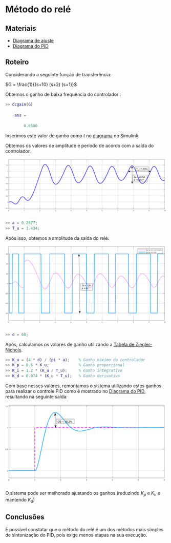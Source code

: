 # Método do relé

## Materiais

- [Diagrama de ajuste]
- [Diagrama do PID]

## Roteiro

Considerando a seguinte função de transferência:

$G = \frac{1}{(s+10) (s+2) (s+1)}$

Obtemos o ganho de baixa frequência do controlador :

```matlab
>> dcgain(G)
    
    ans =

        0.0500
```

Inserimos este valor de ganho como $t$ no [diagrama] no Simulink.

Obtemos os valores de amplitude e período de acordo com a saída do controlador.

![Saída do controlador](./assets/pictures/system_out.png)

```matlab
>> a = 0.2877;
>> T_u = 1.434;
```

Após isso, obtemos a amplitude da saída do relé:

![Saída do relé](./assets/pictures/relay_controller_out.png)

```matlab
>> d = 60;
```

Após, calculamos os valores de ganho utilizando a [Tabela de Ziegler-Nichols](../ziegler_nichols.md).

```matlab
>> K_u = (4 * d) / (pi * a);    % Ganho máximo do controlador
>> K_p = 0.6 * K_u;             % Ganho proporcional
>> K_i = 1.2 * (K_u / T_u);     % Ganho integrativo
>> K_d = 0.074 * (K_u * T_u);   % Ganho derivativo
```

Com base nesses valores, remontamos o sistema utilizando estes ganhos para realizar o controle PID como é mostrado no [Diagrama do PID], resultando na seguinte saída:

![Saída PID](./assets/pictures/pid_out.png)

O sistema pode ser melhorado ajustando os ganhos (reduzindo $K_p$ e $K_i$, e mantendo $K_d$)

[Diagrama de ajuste]: ./models/planta_ajuste_metodo_rele.slx
[diagrama]: ./assets/pdf/relay.pdf
[Diagrama do PID]: ./models/planta_2_PID.slx

## Conclusões

É possível constatar que o método do relé é um dos métodos mais simples de sintonização do PID, pois exige menos etapas na sua execução.
